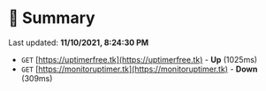 # 📖 Summary
Last updated: **11/10/2021, 8:24:30 PM**

- `GET` [https://uptimerfree.tk](https://uptimerfree.tk) - **Up** (1025ms)
- `GET` [https://monitoruptimer.tk](https://monitoruptimer.tk) - **Down** (309ms)
